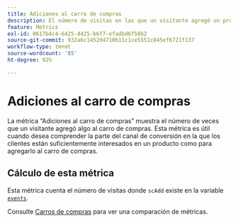 ```yaml
---
title: Adiciones al carro de compras
description: El número de visitas en las que un visitante agregó un producto al carro de compras.
feature: Metrics
exl-id: 0617b4c4-6425-4425-b6f7-efadbd6f58b2
source-git-commit: 932a6c1452d4710b11c1ce5551c845ef6721f137
workflow-type: tm+mt
source-wordcount: '85'
ht-degree: 92%

---
```


# Adiciones al carro de compras

La métrica “Adiciones al carro de compras” muestra el número de veces que un visitante agregó algo al carro de compras. Esta métrica es útil cuando desea comprender la parte del canal de conversión en la que los clientes están suficientemente interesados en un producto como para agregarlo al carro de compras.

## Cálculo de esta métrica

Esta métrica cuenta el número de visitas donde `scAdd` existe en la variable [`events`](/help/implement/vars/page-vars/events/events-overview.md).

Consulte [Carros de compras](carts.md) para ver una comparación de métricas.
